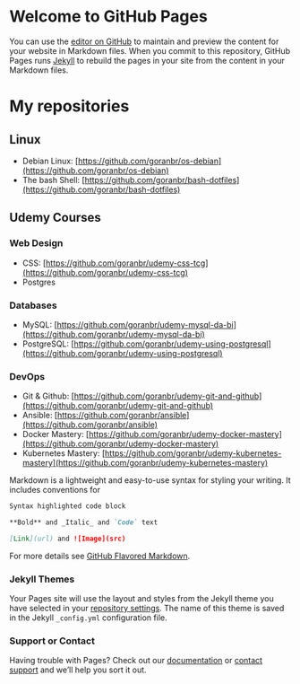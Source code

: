 # Welcome to GitHub Pages

You can use the [editor on GitHub](https://github.com/goranbr/goranbr.github.io/edit/main/README.md) to maintain and preview the content for your website in Markdown files. When you commit to this repository, GitHub Pages runs [Jekyll](https://jekyllrb.com/) to rebuild the pages in your site from the content in your Markdown files.

# My repositories
## Linux
- Debian Linux: [https://github.com/goranbr/os-debian](https://github.com/goranbr/os-debian)
- The bash Shell: [https://github.com/goranbr/bash-dotfiles](https://github.com/goranbr/bash-dotfiles)

## Udemy Courses
### Web Design
- CSS: [https://github.com/goranbr/udemy-css-tcg](https://github.com/goranbr/udemy-css-tcg)
- Postgres
### Databases
- MySQL: [https://github.com/goranbr/udemy-mysql-da-bi](https://github.com/goranbr/udemy-mysql-da-bi)
- PostgreSQL: [https://github.com/goranbr/udemy-using-postgresql](https://github.com/goranbr/udemy-using-postgresql)
### DevOps
- Git & Github: [https://github.com/goranbr/udemy-git-and-github](https://github.com/goranbr/udemy-git-and-github)
- Ansible: [https://github.com/goranbr/ansible](https://github.com/goranbr/ansible)
- Docker Mastery: [https://github.com/goranbr/udemy-docker-mastery](https://github.com/goranbr/udemy-docker-mastery)
- Kubernetes Mastery: [https://github.com/goranbr/udemy-kubernetes-mastery](https://github.com/goranbr/udemy-kubernetes-mastery)

Markdown is a lightweight and easy-to-use syntax for styling your writing. It includes conventions for

```markdown
Syntax highlighted code block

**Bold** and _Italic_ and `Code` text

[Link](url) and ![Image](src)
```

For more details see [GitHub Flavored Markdown](https://guides.github.com/features/mastering-markdown/).

### Jekyll Themes

Your Pages site will use the layout and styles from the Jekyll theme you have selected in your [repository settings](https://github.com/goranbr/goranbr.github.io/settings). The name of this theme is saved in the Jekyll `_config.yml` configuration file.

### Support or Contact

Having trouble with Pages? Check out our [documentation](https://docs.github.com/categories/github-pages-basics/) or [contact support](https://github.com/contact) and we’ll help you sort it out.
